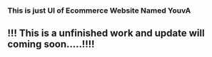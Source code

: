 ### This is just UI of Ecommerce Website Named YouvA

## !!! This is a unfinished work and update will coming soon.....!!!! 
